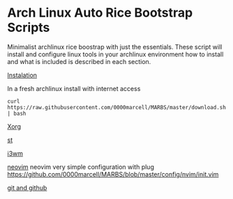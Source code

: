 # Arch Linux Auto Rice Bootstrap Scripts

Minimalist archlinux rice boostrap with just the essentials.
These script will install and configure linux tools in your archlinux environment how to install and what is included 
is described in each section.

[Instalation](#installation)

In a fresh archlinux install with internet access
```
curl https://raw.githubusercontent.com/0000marcell/MARBS/master/download.sh | bash

```

[Xorg](#xorg)

[st](#st)

[i3wm](#vim)

[neovim](#neovim)
neovim very simple configuration with plug
https://github.com/0000marcell/MARBS/blob/master/config/nvim/init.vim

[git and github](#git)



